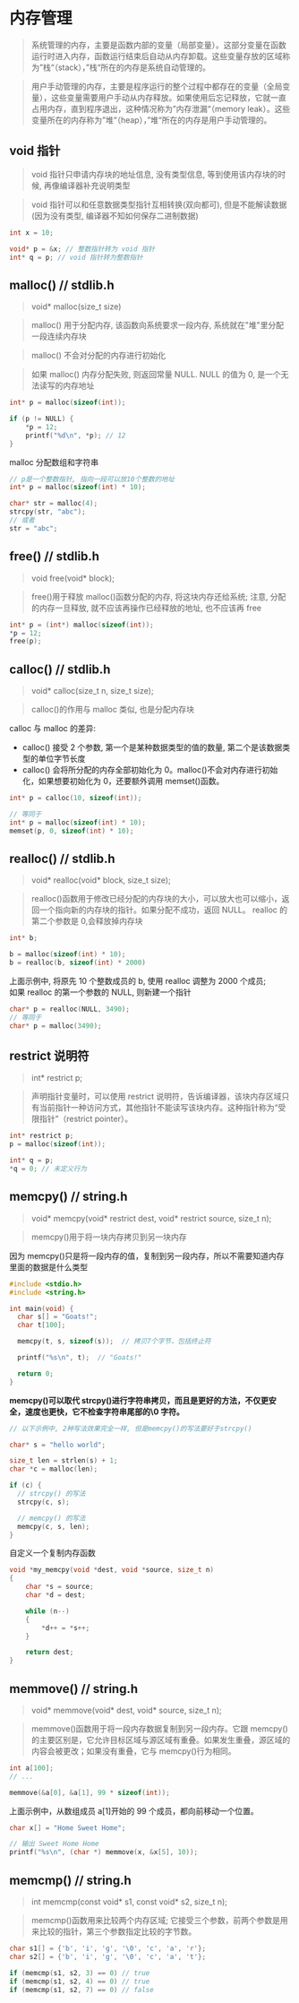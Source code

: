 # 内存管理

> 系统管理的内存，主要是函数内部的变量（局部变量）。这部分变量在函数运行时进入内存，函数运行结束后自动从内存卸载。这些变量存放的区域称为”栈“（stack），”栈“所在的内存是系统自动管理的。

> 用户手动管理的内存，主要是程序运行的整个过程中都存在的变量（全局变量），这些变量需要用户手动从内存释放。如果使用后忘记释放，它就一直占用内存，直到程序退出，这种情况称为”内存泄漏“（memory leak）。这些变量所在的内存称为”堆“（heap），”堆“所在的内存是用户手动管理的。

## void 指针

> void 指针只申请内存块的地址信息, 没有类型信息, 等到使用该内存块的时候, 再像编译器补充说明类型

> void 指针可以和任意数据类型指针互相转换(双向都可), 但是不能解读数据(因为没有类型, 编译器不知如何保存二进制数据)

```cpp
int x = 10;

void* p = &x; // 整数指针转为 void 指针
int* q = p; // void 指针转为整数指针
```

## malloc() // stdlib.h

> void\* malloc(size_t size)

> malloc() 用于分配内存, 该函数向系统要求一段内存, 系统就在"堆"里分配一段连续内存块

> malloc() 不会对分配的内存进行初始化

> 如果 malloc() 内存分配失败, 则返回常量 NULL. NULL 的值为 0, 是一个无法读写的内存地址

```cpp
int* p = malloc(sizeof(int));

if (p != NULL) {
    *p = 12;
    printf("%d\n", *p); // 12
}

```

malloc 分配数组和字符串

```cpp
// p是一个整数指针, 指向一段可以放10个整数的地址
int* p = malloc(sizeof(int) * 10);

char* str = malloc(4);
strcpy(str, "abc");
// 或者
str = "abc";
```

## free() // stdlib.h

> void free(void\* block);

> free()用于释放 malloc()函数分配的内存, 将这块内存还给系统; 注意, 分配的内存一旦释放, 就不应该再操作已经释放的地址, 也不应该再 free

```cpp
int* p = (int*) malloc(sizeof(int));
*p = 12;
free(p);
```

## calloc() // stdlib.h

> void\* calloc(size_t n, size_t size);

> calloc()的作用与 malloc 类似, 也是分配内存块

calloc 与 malloc 的差异:

- calloc() 接受 2 个参数, 第一个是某种数据类型的值的数量, 第二个是该数据类型的单位字节长度
- calloc() 会将所分配的内存全部初始化为 0。malloc()不会对内存进行初始化，如果想要初始化为 0，还要额外调用 memset()函数。

```cpp
int* p = calloc(10, sizeof(int));

// 等同于
int* p = malloc(sizeof(int) * 10);
memset(p, 0, sizeof(int) * 10);
```

## realloc() // stdlib.h

> void* realloc(void* block, size_t size);

> realloc()函数用于修改已经分配的内存块的大小，可以放大也可以缩小，返回一个指向新的内存块的指针。如果分配不成功，返回 NULL。 realloc 的第二个参数是 0,会释放掉内存块

```cpp
int* b;

b = malloc(sizeof(int) * 10);
b = realloc(b, sizeof(int) * 2000)
```

上面示例中, 将原先 10 个整数成员的 b, 使用 realloc 调整为 2000 个成员;  
如果 realloc 的第一个参数的 NULL, 则新建一个指针

```cpp
char* p = realloc(NULL, 3490);
// 等同于
char* p = malloc(3490);
```

## restrict 说明符

> int\* restrict p;

> 声明指针变量时，可以使用 restrict 说明符，告诉编译器，该块内存区域只有当前指针一种访问方式，其他指针不能读写该块内存。这种指针称为“受限指针”（restrict pointer）。

```cpp
int* restrict p;
p = malloc(sizeof(int));

int* q = p;
*q = 0; // 未定义行为
```

## memcpy() // string.h

> void* memcpy(void* restrict dest, void\* restrict source, size_t n);

> memcpy()用于将一块内存拷贝到另一块内存

因为 memcpy()只是将一段内存的值，复制到另一段内存，所以不需要知道内存里面的数据是什么类型

```cpp
#include <stdio.h>
#include <string.h>

int main(void) {
  char s[] = "Goats!";
  char t[100];

  memcpy(t, s, sizeof(s));  // 拷贝7个字节，包括终止符

  printf("%s\n", t);  // "Goats!"

  return 0;
}
```

**memcpy()可以取代 strcpy()进行字符串拷贝，而且是更好的方法，不仅更安全，速度也更快，它不检查字符串尾部的\0 字符。**

```cpp
// 以下示例中, 2种写法效果完全一样, 但是memcpy()的写法要好于strcpy()

char* s = "hello world";

size_t len = strlen(s) + 1;
char *c = malloc(len);

if (c) {
  // strcpy() 的写法
  strcpy(c, s);

  // memcpy() 的写法
  memcpy(c, s, len);
}
```

自定义一个复制内存函数

```cpp
void *my_memcpy(void *dest, void *source, size_t n)
{
    char *s = source;
    char *d = dest;

    while (n--)
    {
        *d++ = *s++;
    }

    return dest;
}
```

## memmove() // string.h

> void* memmove(void* dest, void\* source, size_t n);

> memmove()函数用于将一段内存数据复制到另一段内存。它跟 memcpy()的主要区别是，它允许目标区域与源区域有重叠。如果发生重叠，源区域的内容会被更改；如果没有重叠，它与 memcpy()行为相同。

```cpp
int a[100];
// ...

memmove(&a[0], &a[1], 99 * sizeof(int));
```

上面示例中，从数组成员 a[1]开始的 99 个成员，都向前移动一个位置。

```cpp
char x[] = "Home Sweet Home";

// 输出 Sweet Home Home
printf("%s\n", (char *) memmove(x, &x[5], 10));
```

## memcmp() // string.h

> int memcmp(const void* s1, const void* s2, size_t n);

> memcmp()函数用来比较两个内存区域; 它接受三个参数，前两个参数是用来比较的指针，第三个参数指定比较的字节数。

```cpp
char s1[] = {'b', 'i', 'g', '\0', 'c', 'a', 'r'};
char s2[] = {'b', 'i', 'g', '\0', 'c', 'a', 't'};

if (memcmp(s1, s2, 3) == 0) // true
if (memcmp(s1, s2, 4) == 0) // true
if (memcmp(s1, s2, 7) == 0) // false
```